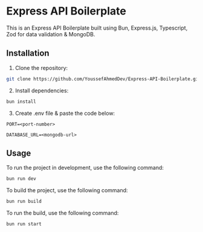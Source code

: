 # Express API Boilerplate

This is an Express API Boilerplate built using Bun, Express.js, Typescript, Zod for data validation & MongoDB.

## Installation

1. Clone the repository:

```bash
git clone https://github.com/YoussefAhmedDev/Express-API-Boilerplate.git
```

2. Install dependencies:

```bash
bun install
```

3. Create .env file & paste the code below:
```
PORT=<port-number>

DATABASE_URL=<mongodb-url>
```

## Usage

To run the project in development, use the following command:

```bash
bun run dev
```

To build the project, use the following command:

```bash
bun run build
```

To run the build, use the following command:

```bash
bun run start
```
